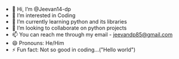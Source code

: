- 👋 Hi, I’m @Jeevan14-dp
- 👀 I’m interested in Coding 
- 🌱 I’m currently learning python and its libraries
- 💞️ I’m looking to collaborate on python projects
- 📫 You can reach me through my email - jeevandp85@gmail.com
- 😄 Pronouns: He/Him
- ⚡ Fun fact: Not so good in coding...("Hello world")

<!---
Jeevan14-dp/Jeevan14-dp is a ✨ special ✨ repository because its `README.md` (this file) appears on your GitHub profile.
You can click the Preview link to take a look at your changes.
--->
